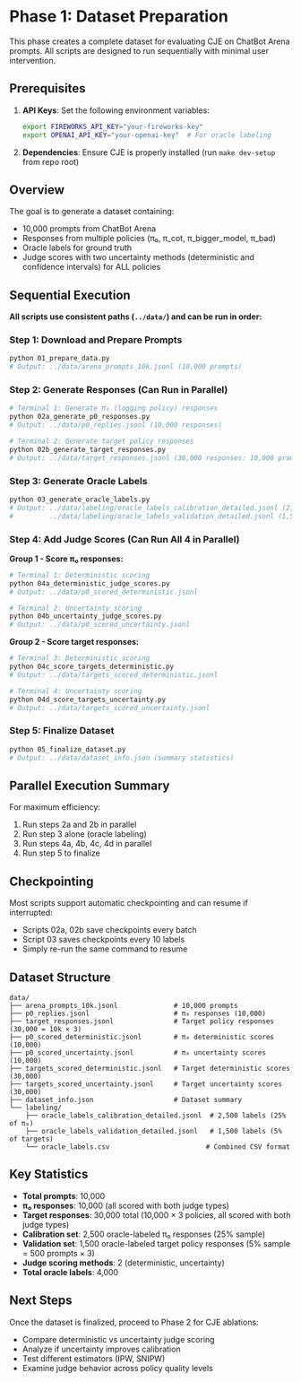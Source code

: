 # Phase 1: Dataset Preparation

This phase creates a complete dataset for evaluating CJE on ChatBot Arena prompts. All scripts are designed to run sequentially with minimal user intervention.

## Prerequisites

1. **API Keys**: Set the following environment variables:
   ```bash
   export FIREWORKS_API_KEY="your-fireworks-key"
   export OPENAI_API_KEY="your-openai-key"  # For oracle labeling
   ```

2. **Dependencies**: Ensure CJE is properly installed (run `make dev-setup` from repo root)

## Overview

The goal is to generate a dataset containing:
- 10,000 prompts from ChatBot Arena
- Responses from multiple policies (π₀, π_cot, π_bigger_model, π_bad)
- Oracle labels for ground truth
- Judge scores with two uncertainty methods (deterministic and confidence intervals) for ALL policies

## Sequential Execution

**All scripts use consistent paths (`../data/`) and can be run in order:**

### Step 1: Download and Prepare Prompts
```bash
python 01_prepare_data.py
# Output: ../data/arena_prompts_10k.jsonl (10,000 prompts)
```

### Step 2: Generate Responses (Can Run in Parallel)
```bash
# Terminal 1: Generate π₀ (logging policy) responses
python 02a_generate_p0_responses.py
# Output: ../data/p0_replies.jsonl (10,000 responses)

# Terminal 2: Generate target policy responses  
python 02b_generate_target_responses.py
# Output: ../data/target_responses.jsonl (30,000 responses: 10,000 prompts × 3 policies)
```

### Step 3: Generate Oracle Labels
```bash
python 03_generate_oracle_labels.py
# Output: ../data/labeling/oracle_labels_calibration_detailed.jsonl (2,500 labels)
#         ../data/labeling/oracle_labels_validation_detailed.jsonl (1,500 labels)
```

### Step 4: Add Judge Scores (Can Run All 4 in Parallel)

**Group 1 - Score π₀ responses:**
```bash
# Terminal 1: Deterministic scoring
python 04a_deterministic_judge_scores.py
# Output: ../data/p0_scored_deterministic.jsonl

# Terminal 2: Uncertainty scoring
python 04b_uncertainty_judge_scores.py  
# Output: ../data/p0_scored_uncertainty.jsonl
```

**Group 2 - Score target responses:**
```bash
# Terminal 3: Deterministic scoring
python 04c_score_targets_deterministic.py
# Output: ../data/targets_scored_deterministic.jsonl

# Terminal 4: Uncertainty scoring
python 04d_score_targets_uncertainty.py
# Output: ../data/targets_scored_uncertainty.jsonl
```

### Step 5: Finalize Dataset
```bash
python 05_finalize_dataset.py
# Output: ../data/dataset_info.json (summary statistics)
```

## Parallel Execution Summary

For maximum efficiency:
1. Run steps 2a and 2b in parallel
2. Run step 3 alone (oracle labeling)
3. Run steps 4a, 4b, 4c, 4d in parallel
4. Run step 5 to finalize

## Checkpointing

Most scripts support automatic checkpointing and can resume if interrupted:
- Scripts 02a, 02b save checkpoints every batch
- Script 03 saves checkpoints every 10 labels
- Simply re-run the same command to resume

## Dataset Structure

```
data/
├── arena_prompts_10k.jsonl              # 10,000 prompts
├── p0_replies.jsonl                     # π₀ responses (10,000)
├── target_responses.jsonl               # Target policy responses (30,000 = 10k × 3)
├── p0_scored_deterministic.jsonl        # π₀ deterministic scores (10,000)
├── p0_scored_uncertainty.jsonl          # π₀ uncertainty scores (10,000)
├── targets_scored_deterministic.jsonl   # Target deterministic scores (30,000)
├── targets_scored_uncertainty.jsonl     # Target uncertainty scores (30,000)
├── dataset_info.json                    # Dataset summary
└── labeling/
    ├── oracle_labels_calibration_detailed.jsonl  # 2,500 labels (25% of π₀)
    ├── oracle_labels_validation_detailed.jsonl   # 1,500 labels (5% of targets)
    └── oracle_labels.csv                        # Combined CSV format
```

## Key Statistics

- **Total prompts**: 10,000
- **π₀ responses**: 10,000 (all scored with both judge types)
- **Target responses**: 30,000 total (10,000 × 3 policies, all scored with both judge types)
- **Calibration set**: 2,500 oracle-labeled π₀ responses (25% sample)
- **Validation set**: 1,500 oracle-labeled target policy responses (5% sample = 500 prompts × 3)
- **Judge scoring methods**: 2 (deterministic, uncertainty)
- **Total oracle labels**: 4,000


## Next Steps

Once the dataset is finalized, proceed to Phase 2 for CJE ablations:
- Compare deterministic vs uncertainty judge scoring
- Analyze if uncertainty improves calibration
- Test different estimators (IPW, SNIPW)
- Examine judge behavior across policy quality levels